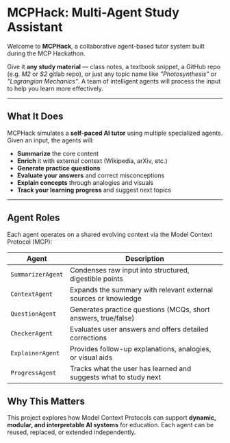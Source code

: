 # MCPHack: Multi-Agent Study Assistant

Welcome to **MCPHack**, a collaborative agent-based tutor system built during the MCP Hackathon.

Give it **any study material** — class notes, a textbook snippet, a GitHub repo (e.g. *M2* or *S2* gitlab repo), or just any topic name like *"Photosynthesis"* or *"Lagrangian Mechanics"*. A team of intelligent agents will process the input to help you learn more effectively.

---

## What It Does

MCPHack simulates a **self-paced AI tutor** using multiple specialized agents. Given an input, the agents will:

- **Summarize** the core content
- **Enrich** it with external context (Wikipedia, arXiv, etc.)
- **Generate practice questions**
- **Evaluate your answers** and correct misconceptions
- **Explain concepts** through analogies and visuals
- **Track your learning progress** and suggest next topics

---

## Agent Roles

Each agent operates on a shared evolving context via the Model Context Protocol (MCP):

| Agent            | Description                                                                 |
|------------------|-----------------------------------------------------------------------------|
| `SummarizerAgent` | Condenses raw input into structured, digestible points                     |
| `ContextAgent`    | Expands the summary with relevant external sources or knowledge             |
| `QuestionAgent`   | Generates practice questions (MCQs, short answers, true/false)              |
| `CheckerAgent`    | Evaluates user answers and offers detailed corrections                     |
| `ExplainerAgent`  | Provides follow-up explanations, analogies, or visual aids                  |
| `ProgressAgent`   | Tracks what the user has learned and suggests what to study next            |


## Why This Matters

This project explores how Model Context Protocols can support **dynamic, modular, and interpretable AI systems** for education. Each agent can be reused, replaced, or extended independently.
